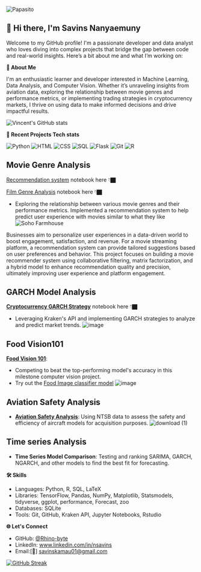 ![Papasito](https://github.com/user-attachments/assets/7bb30168-7904-4855-89fb-f36500ca5d04)



## 👋 Hi there, I'm Savins Nanyaemuny

Welcome to my GitHub profile! I'm a passionate developer and data analyst who loves diving into complex projects that bridge the gap between code and real-world insights. Here’s a bit about me and what I’m working on:

**🚀 About Me**

I'm an enthusiastic learner and developer interested in Machine Learning, Data Analysis, and Computer Vision. Whether it’s unraveling insights from aviation data, exploring the relationship between movie genres and performance metrics, or implementing trading strategies in cryptocurrency markets, I thrive on using data to make informed decisions and drive impactful results.




![Vincent's GitHub stats](https://github-readme-stats.vercel.app/api?username=Rhino-byte&show_icons=true&theme=radical)

**🌱 Recent Projects Tech stats**

![Python](https://img.shields.io/badge/Python-3776AB?style=for-the-badge&logo=python)
![HTML](https://img.shields.io/badge/HTML-E34F26?style=for-the-badge&logo=html5)
![CSS](https://img.shields.io/badge/CSS-1572B6?style=for-the-badge&logo=css3)
![SQL](https://img.shields.io/badge/SQL-4479A1?style=for-the-badge&logo=postgresql)
![Flask](https://img.shields.io/badge/Flask-000000?style=for-the-badge&logo=flask)
![Git](https://img.shields.io/badge/Git-F05032?style=for-the-badge&logo=git)
![R](https://img.shields.io/badge/R-276DC3?style=for-the-badge&logo=r&logoColor=white)


## Movie Genre Analysis

[Recommendation system](https://github.com/Rhino-byte/Recommendation-system) notebook here 👇🏿

[Film Genre Analysis](https://github.com/Rhino-byte/GroupWork) notebook here 👇🏿

- Exploring the relationship between various movie genres and their performance metrics. Implemented a recommendation system to help predict user experience with movies similar to what they like
![Soho Farmhouse](https://github.com/user-attachments/assets/f7184362-5ad0-46b3-a302-b6542d6fa44d)


Businesses aim to personalize user experiences in a data-driven world to boost engagement, satisfaction, and revenue. For a movie streaming platform, a recommendation system can provide tailored suggestions based on user preferences and behavior. This project focuses on building a movie recommender system using collaborative filtering, matrix factorization, and a hybrid model to enhance recommendation quality and precision, ultimately improving user experience and platform engagement.

## GARCH Model Analysis 

**[Cryptocurrency GARCH Strategy](https://github.com/Rhino-byte/Time-Series-)** notebook here 👇🏿
- Leveraging Kraken's API and implementing GARCH strategies to analyze and predict market trends.
  ![image](https://github.com/user-attachments/assets/7304cd22-026e-43a5-beb7-fc9aa63649c3)
  
## Food Vision101

[**Food Vision 101**](https://github.com/Rhino-byte/Food-Image-classification):
- Competing to beat the top-performing model's accuracy in this milestone computer vision project.
- Try out the [Food Image classifier model](https://huggingface.co/spaces/bushman254/FoodImageClassifier)
  ![image](https://github.com/user-attachments/assets/dcbfa0e1-e6b4-493a-8c81-0c0147a0322e)

## Aviation Safety Analysis
- **[Aviation Safety Analysis](https://github.com/Rhino-byte/Aviation-Analysis)**: Using NTSB data to assess the safety and efficiency of aircraft models for acquisition purposes.
  ![download (1)](https://github.com/user-attachments/assets/0cf05558-dc5b-4656-afa1-e3a39e5ae588)

## Time series Analysis

- **Time Series Model Comparison**: Testing and ranking SARIMA, GARCH, NGARCH, and other models to find the best fit for forecasting.
  

 **🛠️ Skills**

- Languages: Python, R, SQL, LaTeX
- Libraries: TensorFlow, Pandas, NumPy, Matplotlib, Statsmodels, tidyverse, ggplot, performance, Forecast, zoo
- Databases: SQLite
- Tools: Git, GitHub, Kraken API, Jupyter Notebooks, Rstudio

**🌐 Let's Connect**
- GitHub: [@Rhino-byte](https://github.com/Rhino-byte)
- LinkedIn: www.linkedin.com/in/nsavins
- Email:[📩] savinskamau01@gmail.com

[![GitHub Streak](https://streak-stats.demolab.com/?user=Rhino-byte)](https://git.io/streak-stats)
<!---
Rhino-byte/Rhino-byte is a ✨ special ✨ repository because its `README.md` (this file) appears on your GitHub profile.
You can click the Preview link to take a look at your changes.
--->
